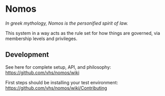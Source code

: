 # Nomos

_In greek mythology, Nomos is the personified spirit of law._

This system in a way acts as the rule set for how things are governed, via membership levels and privileges.


## Development

See here for complete setup, API, and philosophy:
https://github.com/vhs/nomos/wiki

First steps should be installing your test environment:
https://github.com/vhs/nomos/wiki/Contributing

